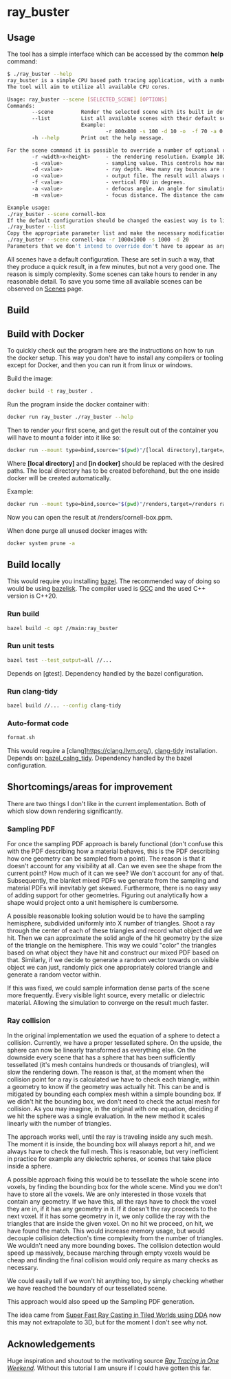 # ray_buster

## Usage

The tool has a simple interface which can be accessed by the common __help__ command:

```bash
$ ./ray_buster --help
ray_buster is a simple CPU based path tracing application, with a number of built in scenes.
The tool will aim to utilize all available CPU cores.

Usage: ray_buster --scene [SELECTED_SCENE] [OPTIONS]
Commands:
        --scene         Render the selected scene with its built in default configuration.
        --list          List all available scenes with their default settings displayed as ready to paste arguments for quick override.
                        Example:
                                -r 800x800 -s 100 -d 10 -o  -f 70 -a 0 -m 1
        -h --help       Print out the help message.

For the scene command it is possible to override a number of optional rendering settings, which are as follow:
        -r <width>x<height>     - the rendering resolution. Example 1024x768
        -s <value>              - sampling value. This controls how many sub pixel samples to take at each ray bounce.
        -d <value>              - ray depth. How many ray bounces are simulated. After 20, it only gives diminishing returns.
        -o <value>              - output file. The result will always use the PPM image format.
        -f <value>              - vertical FOV in degrees.
        -a <value>              - defocus angle. An angle for simulating camera focusing artifacts. A 0.0 disables the features.
        -m <value>              - focus distance. The distance the camera is focusing at.

Example usage:
./ray_buster --scene cornell-box
If the default configuration should be changed the easiest way is to list it with:
./ray_buster --list
Copy the appropriate parameter list and make the necessary modifications:
./ray_buster --scene cornell-box -r 1000x1000 -s 1000 -d 20
Parameters that we don't intend to override don't have to appear as arguments.
```

All scenes have a default configuration. These are set in such a way, that they produce a quick result, in a few minutes, but not
a very good one. The reason is simply complexity. Some scenes can take hours to render in any reasonable detail. To save you some
time all available scenes can be observed on [Scenes](scenes.md) page.

## Build

## Build with Docker

To quickly check out the program here are the instructions on how to run the docker setup. This way you don't have to install any
compilers or tooling except for Docker, and then you can run it from linux or windows.

Build the image:

```bash
docker build -t ray_buster .
```

Run the program inside the docker container with:

```bash
docker run ray_buster ./ray_buster --help
```

Then to render your first scene, and get the result out of the container you will have to mount a folder into it like so:

```bash
docker run --mount type=bind,source="$(pwd)"/[local directory],target=/[in docker] ray_buster ./ray_buster --scene cornell-box -o /[in docker]/cornell-box.ppm
```

Where __[local directory]__ and __[in docker]__ should be replaced with the desired paths. The local directory has to be created
beforehand, but the one inside docker will be created automatically.

Example:

```bash
docker run --mount type=bind,source="$(pwd)"/renders,target=/renders ray_buster ./ray_buster --scene cornell-box -o /renders/cornell-box.ppm
```

Now you can open the result at /renders/cornell-box.ppm.

When done purge all unused docker images with:

```bash
docker system prune -a
```

## Build locally

This would require you installing [bazel](https://bazel.build/). The recommended way of doing so would be using
[bazelisk](https://github.com/bazelbuild/bazelisk).
The compiler used is [GCC](https://gcc.gnu.org/) and the used C++ version is C++20.

### Run build

```bash
bazel build -c opt //main:ray_buster
```

### Run unit tests

```bash
bazel test --test_output=all //...
```

Depends on [gtest]. Dependency handled by the bazel configuration.

### Run clang-tidy

```bash
bazel build //... --config clang-tidy
```

### Auto-format code

```bash
format.sh
```

This would require a [clang]<https://clang.llvm.org/>), [clang-tidy](https://clang.llvm.org/extra/clang-tidy/) installation.
Depends on: [bazel_calng_tidy](https://github.com/erenon/bazel_clang_tidy). Dependency handled by the bazel configuration.

## Shortcomings/areas for improvement

There are two things I don't like in the current implementation. Both of which slow down rendering significantly.

### Sampling PDF

For once the sampling PDF approach is barely functional (don't confuse this with the PDF describing how a material behaves, this is the PDF
describing how one geometry can be sampled from a point). The reason is that it doesn't account for any visibility at all. Can
we even see the shape from the current point? How much of it can we see? We don't account for any of that. Subsequently, the blanket mixed
PDFs we generate from the sampling and material PDFs will inevitably get skewed.
Furthermore, there is no easy way of adding support for other geometries. Figuring out analytically how a shape would project onto a unit
hemisphere is cumbersome.

A possible reasonable looking solution would be to have the sampling hemisphere, subdivided uniformly into X number of triangles. Shoot a
ray through the center of each of these triangles and record what object did we hit. Then we can approximate the solid angle of the hit
geometry by the size of the triangle on the hemisphere. This way we could "color" the triangles based on what object they have hit and
construct our mixed PDF based on that. Similarly, if we decide to generate a random vector towards on visible object we can just, randomly
pick one appropriately colored triangle and generate a random vector within.

If this was fixed, we could sample information dense parts of the scene more frequently. Every visible light source, every metallic or
dielectric material. Allowing the simulation to converge on the result much faster.

### Ray collision

In the original implementation we used the equation of a sphere to detect a collision. Currently, we have a proper tessellated sphere.
On the upside, the sphere can now be linearly transformed as everything else. On the downside every scene that has a sphere that has been
sufficiently tessellated (it's mesh contains hundreds or thousands of triangles), will slow the rendering down. The reason is that, at the
moment when the collision point for a ray is calculated we have to check each triangle, within a geometry to know if the geometry was
actually hit. This can be and is mitigated by bounding each complex mesh within a simple bounding box. If we didn't hit the bounding box,
we don't need to check the actual mesh for collision. As you may imagine, in the original with one equation, deciding if we hit the sphere
was a single evaluation. In the new method it scales linearly with the number of triangles.

The approach works well, until the ray is traveling inside any such mesh. The moment it is inside, the bounding box will always report a
hit, and we always have to check the full mesh. This is reasonable, but very inefficient in practice for example any dielectric spheres, or
scenes that take place inside a sphere.

A possible approach fixing this would be to tessellate the whole scene into voxels, by finding the bounding box for the whole scene. Mind
you we don't have to store all the voxels. We are only
interested in those voxels that contain any geometry. If we have this, all the rays have to check the voxel they are in, if it has any
geometry in it. If it doesn't the ray proceeds to the next voxel. If it has some geometry in it, we only collide the ray with the triangles
that are inside the given voxel. On no hit we proceed, on hit, we have found the match.
This would increase memory usage, but would decouple collision detection's time complexity from the number of triangles. We wouldn't need
any more bounding boxes. The collision detection would speed up massively, because marching through empty voxels would be cheap and finding
the final collision would only require as many checks as necessary.

We could easily tell if we won't hit anything too, by simply checking whether we have reached the boundary of our tessellated
scene.

This approach would also speed up the Sampling PDF generation.

The idea came from [Super Fast Ray Casting in Tiled Worlds using DDA](https://youtu.be/NbSee-XM7WA)
now this may not extrapolate to 3D, but for the moment I don't see why not.

## Acknowledgements

Huge inspiration and shoutout to the motivating source [_Ray Tracing in One Weekend_](https://raytracing.github.io/books/RayTracingInOneWeekend.html). Without this tutorial I am unsure if I could have gotten this far.

